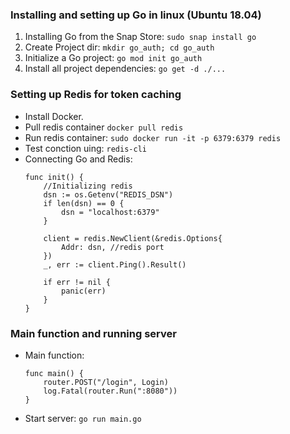 ### Installing and setting up Go in linux (Ubuntu 18.04)
1. Installing Go from the Snap Store: `sudo snap install go`
2. Create Project dir: `mkdir go_auth; cd go_auth`
3. Initialize a Go project: `go mod init go_auth`
4. Install all project dependencies: `go get -d ./...`

### Setting up Redis for token caching
- Install Docker.
- Pull redis container `docker pull redis`
- Run redis container: `sudo docker run -it -p 6379:6379 redis`
- Test conction uing: `redis-cli`
- Connecting Go and Redis: 
	```
	func init() {
	  	//Initializing redis
	  	dsn := os.Getenv("REDIS_DSN")
	  	if len(dsn) == 0 {
	    	dsn = "localhost:6379"
	  	}
  	
	  	client = redis.NewClient(&redis.Options{
	    	Addr: dsn, //redis port
	  	})
	  	_, err := client.Ping().Result()
  	
	  	if err != nil {
	    	panic(err)
	  	}
	}
	```

### Main function and running server
- Main function: 
	```
	func main() {
		router.POST("/login", Login)
		log.Fatal(router.Run(":8080"))
	}
	```
- Start server:  `go run main.go`

